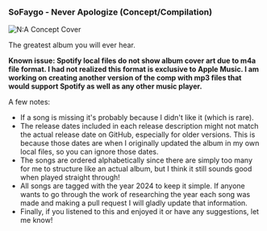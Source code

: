### SoFaygo - Never Apologize (Concept/Compilation)
![N:A Concept Cover](https://github.com/HeyItsMicro/SoFaygo-Never-Apologize/assets/40962301/4a95b14b-234a-4bd0-b642-5a6830773d5f)

The greatest album you will ever hear.

**Known issue: Spotify local files do not show album cover art due to m4a file format. I had not realized this format is exclusive to Apple Music. I am working on creating another version of the comp with mp3 files that would support Spotify as well as any other music player.**

A few notes:
- If a song is missing it's probably because I didn't like it (which is rare).
- The release dates included in each release description might not match the actual release date on GitHub, especially for older versions. This is because those dates are when I originally updated the album in my own local files, so you can ignore those dates.
- The songs are ordered alphabetically since there are simply too many for me to structure like an actual album, but I think it still sounds good when played straight through!
- All songs are tagged with the year 2024 to keep it simple. If anyone wants to go through the work of researching the year each song was made and making a pull request I will gladly update that information.
- Finally, if you listened to this and enjoyed it or have any suggestions, let me know!
